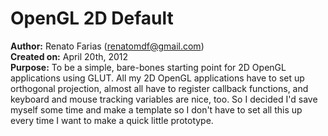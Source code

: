 OpenGL 2D Default
=================
**Author:** Renato Farias (renatomdf@gmail.com)  
**Created on:** April 20th, 2012  
**Purpose:** To be a simple, bare-bones starting point for 2D OpenGL applications using GLUT. All my 2D OpenGL applications have to set up orthogonal projection, almost all have to register callback functions, and keyboard and mouse tracking variables are nice, too. So I decided I'd save myself some time and make a template so I don't have to set all this up every time I want to make a quick little prototype.
